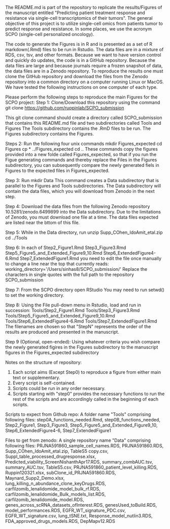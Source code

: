 The README.md is part of the repository to replicate the results/Figures of the manuscript entitled
"Predicting patient treatment response and resistance via single-cell transcriptomics of their tumors". 
The general objective of this project is to utilize single-cell omics from patients tumor to predict response and resistance.
In some places, we use the acronym SCPO (single-cell personalized oncology).

The code to generate the Figures is in R and is presented as a set of R markdown(.Rmd) files to be run in Rstudio. 
The data files are in a mixture of RDS, csv, tsv, and other formats.
Because we want to have version control and quickly do updates, the code is in a GitHub repository.
Because the data files are large and because journals require a frozen snapshot of data, the data files are in a Zenodo repository.
To reproduce the results one must clone the GitHub repository and download the files from the Zenodo repository into a common directory on a computer running Linux or MacOS. We have tested the following
instructions on one computer of each type. 

Please perform the following steps to reproduce the main Figures for the SCPO project:
Step 1: Clone/Download this repository using the command 
git clone https://github.com/ruppinlab/SCPO_submission

This git clone command should create a directory called SCPO_submission that contains this README.md file and two subdirectories called Tools and Figures
The Tools subdirectory contains the .RmD files to be run.
The Figures subdirectory contains the Figures. 

Steps 2: Run the following four unix commands
     mkdir Figures_expected 
     cd Figures
     cp * ../Figures_expected
     cd ..
These commands copy the figures provided into a new folde called Figures_expected, so that if you run the Figue generating commands
and thereby replace the Files in the Figures subdirectory, you can subsequently compare the newly generated fiels in Figures
to the expected files in Figures_expected.

Step 3: Run
       mkdir Data
This command creates a Data subdirectory that is parallel to the Figures and Tools subdirectories.
The Data subdirectory will contain the data files, which you will download from Zenodo in the next step.

Step 4: Download the data files from the following Zenodo repository 10.5281/zenodo.6499899
into the Data subdirectory. Due to the limitations of Zenodo, you must download one file at a time. The data files
expected are listed near the bttom of this file. 

Step 5: While in the Data directory,
       run 
       unzip Supp_COhen_IdoAmit_etal.zip
       cd ../Tools

Step 6: In each of Step2_Figure1.Rmd  Step3_Figure3.Rmd  Step5_Figure5_and_Extended_Figure9_10.Rmd  Step6_ExtendedFigure4-6.Rmd  Step7_ExtendedFigure1.Rmd
you need to edit the file once manually to change a line near the top that currently reads:
working_directory='/Users/sinhas8/SCPO_submission/'
Replace the characters in single quotes with the full path to the repository SCPO_submission

Step 7: From the SCPO directory open RStudio 
        You may need to run setwd() to set the working directory.

Step 8: Using the File pull-down menu in Rstudio, load and run in succession:
    Tools/Step2_Figure1.Rmd  Tools/Step3_Figure3.Rmd  Tools/Step5_Figure5_and_Extended_Figure9_10.Rmd  Tools/Step6_ExtendedFigure4-6.Rmd  Tools/Step7_ExtendedFigure1.Rmd
The filenames are chosen so that  "StepN" represents the order of the results are produced and presented in the manuscript.

Step 9 (Optional, open-ended): Using whatever criteria you wish compare the newly generated figires in the Figures subdirectory to the manuscript figures
    in the Figures_expected subdirectory

Notes on the structure of repository:
1. Each script aims (Except Step0) to reproduce a figure from either main text or supplementary. 
2. Every script is self-contained.
3. Scripts could be run in any order necessary.
4. Scripts starting with "step0" provides the necessary functions to run the rest of the scripts and are accordingly called in the beginning of each scripts.

Scripts to expect from Github repo: A folder name "Tools" comprising following files: step0A_functions_needed.Rmd, step0B_functions_needed, Step2_Figure1, Step3_Figure3, Step5_Figure5_and_Extended_Figure9_10, Step6_ExtendedFigure4-6, Step7_ExtendedFigure1

Files to get from zenodo: A single repository name "Data" comprising following files: PRJNA591860_sample_cell_names.RDS, PRJNA591860.RDS, Supp_COhen_IdoAmit_etal.zip, TableS5 copy.csv, Suppl_table_processed_drugresponse.xlsx, Predicted_viability_ScreenNishanthApr17.RDS, summary_combAUC.tsv, summary_AUC.tsv, TableS5.csv, PRJNA591860_patient_level_killing.RDS, Ruppin120321.xlsx, subClone_id_PRJNA591860.RDS, Maynard_Supp2_Demo.xlsx, lung_killing_n_abundance_clone_keyDrugs.RDS, carfilzomib_lenalidomide_model_bulk_rf.RDS, carfilzomib_lenalidomide_Bulk_models_list.RDS, carfilzomib_lenalidomide_model.RDS, genes_across_scRNA_datasets_ofInterest.RDS, genesUsed_toBuild.RDS, model_performances.RDS, EGFR_WT_signature_PDC.csv, EGFR_WT_signature.csv, lung_tSNE.txt, Response_model_nutlin3.RDS, FDA_approved_drugs_models.RDS, DepMapv12.RDS


